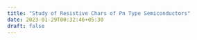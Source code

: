 ```yaml
---
title: "Study of Resistive Chars of Pn Type Semiconductors"
date: 2023-01-29T00:32:46+05:30
draft: false
---
```


